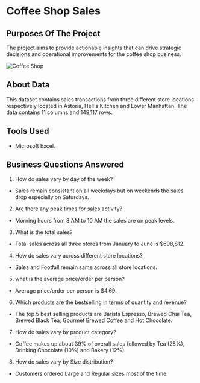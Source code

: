 # Coffee Shop Sales

## Purposes Of The Project

The project aims to provide actionable insights that can drive strategic decisions and operational improvements for the coffee shop business.


![Coffee Shop](https://github.com/Kanakgiri/Coffee-Shop-Sales/assets/171118310/b1e66da1-5f51-4dfd-8b5b-1d1194b40b7f)


## About Data

This dataset contains sales transactions from three different store locations respectively located in Astoria, Hell's Kitchen and Lower Manhattan. The data contains 11 columns and 149,117 rows.

## Tools Used

- Microsoft Excel.

## Business Questions Answered

1. How do sales vary by day of the week?
- Sales remain consistant on all weekdays but on weekends the sales drop especially on Saturdays.

2. Are there any peak times for sales activity?
- Morning hours from 8 AM to 10 AM the sales are on peak levels.

3. What is the total sales?
- Total sales across all three stores from January to June is $698,812.

4. How do sales vary across different store locations?
- Sales and Footfall remain same across all store locations.

5. what is the average price/order per person?
- Average price/order per person is $4.69.

6. Which products are the bestselling in terms of quantity and revenue?
- The top 5 best selling products are Barista Espresso, Brewed Chai Tea, Brewed Black Tea, Gourmet Brewed Coffee and Hot Chocolate.

7. How do sales vary by product category?
- Coffee makes up about 39% of overall sales followed by Tea (28%), Drinking Chocolate (10%) and Bakery (12%).

8. How do sales vary by Size distribution?
- Customers ordered Large and Regular sizes most of the time.
